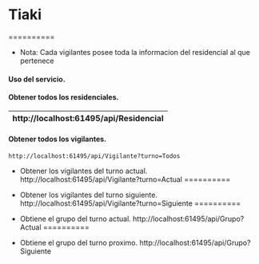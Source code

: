 # Tiaki
==========

* Nota: Cada vigilantes posee toda la informacion del residencial al que pertenece

#### Uso del servicio.

#### Obtener todos los residenciales.
| http://localhost:61495/api/Residencial |
|:-------|

#### Obtener todos los vigilantes.
    http://localhost:61495/api/Vigilante?turno=Todos

* Obtener los vigilantes del turno actual.
http://localhost:61495/api/Vigilante?turno=Actual
==========

* Obtener los vigilantes del turno siguiente.
http://localhost:61495/api/Vigilante?turno=Siguiente
==========

* Obtiene el grupo del turno actual.
http://localhost:61495/api/Grupo?Actual
==========

* Obtiene el grupo del turno proximo.
http://localhost:61495/api/Grupo?Siguiente
